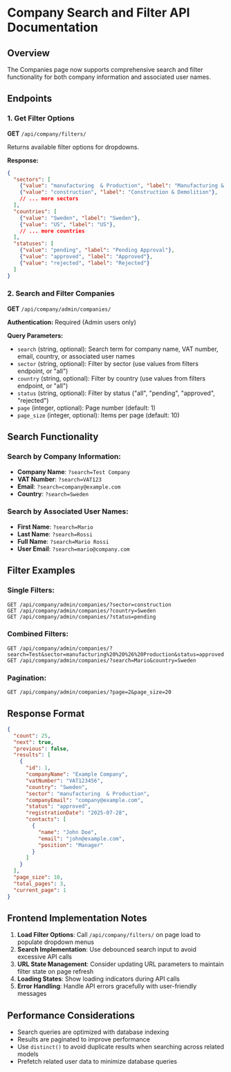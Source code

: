 # Company Search and Filter API Documentation

## Overview
The Companies page now supports comprehensive search and filter functionality for both company information and associated user names.

## Endpoints

### 1. Get Filter Options
**GET** `/api/company/filters/`

Returns available filter options for dropdowns.

**Response:**
```json
{
  "sectors": [
    {"value": "manufacturing  & Production", "label": "Manufacturing & Production"},
    {"value": "construction", "label": "Construction & Demolition"},
    // ... more sectors
  ],
  "countries": [
    {"value": "Sweden", "label": "Sweden"},
    {"value": "US", "label": "US"},
    // ... more countries
  ],
  "statuses": [
    {"value": "pending", "label": "Pending Approval"},
    {"value": "approved", "label": "Approved"},
    {"value": "rejected", "label": "Rejected"}
  ]
}
```

### 2. Search and Filter Companies
**GET** `/api/company/admin/companies/`

**Authentication:** Required (Admin users only)

**Query Parameters:**
- `search` (string, optional): Search term for company name, VAT number, email, country, or associated user names
- `sector` (string, optional): Filter by sector (use values from filters endpoint, or "all")
- `country` (string, optional): Filter by country (use values from filters endpoint, or "all")  
- `status` (string, optional): Filter by status ("all", "pending", "approved", "rejected")
- `page` (integer, optional): Page number (default: 1)
- `page_size` (integer, optional): Items per page (default: 10)

## Search Functionality

### Search by Company Information:
- **Company Name**: `?search=Test Company`
- **VAT Number**: `?search=VAT123`
- **Email**: `?search=company@example.com`
- **Country**: `?search=Sweden`

### Search by Associated User Names:
- **First Name**: `?search=Mario`
- **Last Name**: `?search=Rossi`
- **Full Name**: `?search=Mario Rossi`
- **User Email**: `?search=mario@company.com`

## Filter Examples

### Single Filters:
```
GET /api/company/admin/companies/?sector=construction
GET /api/company/admin/companies/?country=Sweden
GET /api/company/admin/companies/?status=pending
```

### Combined Filters:
```
GET /api/company/admin/companies/?search=Test&sector=manufacturing%20%20%26%20Production&status=approved
GET /api/company/admin/companies/?search=Mario&country=Sweden
```

### Pagination:
```
GET /api/company/admin/companies/?page=2&page_size=20
```

## Response Format

```json
{
  "count": 25,
  "next": true,
  "previous": false,
  "results": [
    {
      "id": 1,
      "companyName": "Example Company",
      "vatNumber": "VAT123456",
      "country": "Sweden",
      "sector": "manufacturing  & Production",
      "companyEmail": "company@example.com",
      "status": "approved",
      "registrationDate": "2025-07-28",
      "contacts": [
        {
          "name": "John Doe",
          "email": "john@example.com",
          "position": "Manager"
        }
      ]
    }
  ],
  "page_size": 10,
  "total_pages": 3,
  "current_page": 1
}
```

## Frontend Implementation Notes

1. **Load Filter Options**: Call `/api/company/filters/` on page load to populate dropdown menus
2. **Search Implementation**: Use debounced search input to avoid excessive API calls
3. **URL State Management**: Consider updating URL parameters to maintain filter state on page refresh
4. **Loading States**: Show loading indicators during API calls
5. **Error Handling**: Handle API errors gracefully with user-friendly messages

## Performance Considerations

- Search queries are optimized with database indexing
- Results are paginated to improve performance
- Use `distinct()` to avoid duplicate results when searching across related models
- Prefetch related user data to minimize database queries
